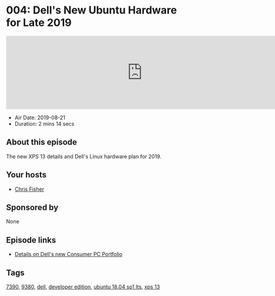 # 004: Dell's New Ubuntu Hardware for Late 2019

<iframe src="https://player.fireside.fm/v2/WTrMvATU+CwE4PH5N?theme=dark" width="740" height="200" frameborder="0" scrolling="no"></iframe>

* Air Date: 2019-08-21
* Duration: 2 mins 14 secs

## About this episode

The new XPS 13 details and Dell's Linux hardware plan for 2019.

## Your hosts
* [Chris Fisher](https://extras.show//hosts/chrislas)

## Sponsored by

None



## Episode links

  * [Details on Dell's new Consumer PC Portfolio](https://blog.dell.com/en-us/dells-new-consumer-pc-portfolio-unveiled-ifa-2019/ "Details on Dell's new Consumer PC Portfolio")



## Tags

[7390](https://extras.show//tags/7390), [9380](https://extras.show//tags/9380), [dell](https://extras.show//tags/dell), [developer edition](https://extras.show//tags/developer%20edition), [ubuntu 18.04 sp1 lts](https://extras.show//tags/ubuntu%2018.04%20sp1%20lts), [xps 13](https://extras.show//tags/xps%2013)